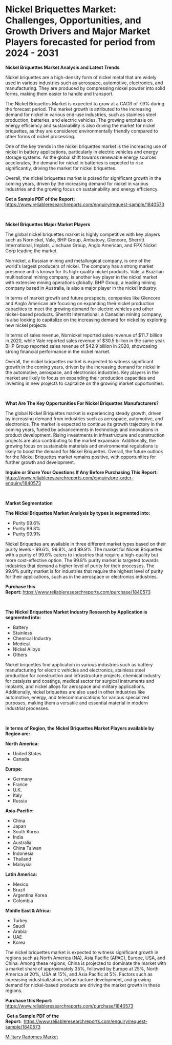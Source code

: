 <p><h1>Nickel Briquettes Market: Challenges, Opportunities, and Growth Drivers and Major Market Players forecasted for period from 2024 - 2031</h1></p><p><strong>Nickel Briquettes Market Analysis and Latest Trends</strong></p>
<p><p>Nickel briquettes are a high-density form of nickel metal that are widely used in various industries such as aerospace, automotive, electronics, and manufacturing. They are produced by compressing nickel powder into solid forms, making them easier to handle and transport.</p><p>The Nickel Briquettes Market is expected to grow at a CAGR of 7.9% during the forecast period. The market growth is attributed to the increasing demand for nickel in various end-use industries, such as stainless steel production, batteries, and electric vehicles. The growing emphasis on energy efficiency and sustainability is also driving the market for nickel briquettes, as they are considered environmentally friendly compared to other forms of nickel processing.</p><p>One of the key trends in the nickel briquettes market is the increasing use of nickel in battery applications, particularly in electric vehicles and energy storage systems. As the global shift towards renewable energy sources accelerates, the demand for nickel in batteries is expected to rise significantly, driving the market for nickel briquettes.</p><p>Overall, the nickel briquettes market is poised for significant growth in the coming years, driven by the increasing demand for nickel in various industries and the growing focus on sustainability and energy efficiency.</p></p>
<p><strong>Get a Sample PDF of the Report:&nbsp;</strong> <a href="https://www.reliableresearchreports.com/enquiry/request-sample/1840573">https://www.reliableresearchreports.com/enquiry/request-sample/1840573</a></p>
<p>&nbsp;</p>
<p><strong>Nickel Briquettes Major Market Players</strong></p>
<p><p>The global nickel briquettes market is highly competitive with key players such as Nornickel, Vale, BHP Group, Ambatovy, Glencore, Sherritt International, Implats, Jinchuan Group, Anglo American, and FPX Nickel Corp leading the market. </p><p>Nornickel, a Russian mining and metallurgical company, is one of the world's largest producers of nickel. The company has a strong market presence and is known for its high-quality nickel products. Vale, a Brazilian multinational mining company, is another key player in the nickel market with extensive mining operations globally. BHP Group, a leading mining company based in Australia, is also a major player in the nickel industry.</p><p>In terms of market growth and future prospects, companies like Glencore and Anglo American are focusing on expanding their nickel production capacities to meet the growing demand for electric vehicles and other nickel-based products. Sherritt International, a Canadian mining company, is also looking to capitalize on the increasing demand for nickel by exploring new nickel projects.</p><p>In terms of sales revenue, Nornickel reported sales revenue of $11.7 billion in 2020, while Vale reported sales revenue of $30.5 billion in the same year. BHP Group reported sales revenue of $42.9 billion in 2020, showcasing strong financial performance in the nickel market.</p><p>Overall, the nickel briquettes market is expected to witness significant growth in the coming years, driven by the increasing demand for nickel in the automotive, aerospace, and electronics industries. Key players in the market are likely to focus on expanding their production capacities and investing in new projects to capitalize on the growing market opportunities.</p></p>
<p>&nbsp;</p>
<p><strong>What Are The Key Opportunities For Nickel Briquettes Manufacturers?</strong></p>
<p><p>The global Nickel Briquettes market is experiencing steady growth, driven by increasing demand from industries such as aerospace, automotive, and electronics. The market is expected to continue its growth trajectory in the coming years, fueled by advancements in technology and innovations in product development. Rising investments in infrastructure and construction projects are also contributing to the market expansion. Additionally, the growing focus on sustainable materials and environmental regulations is likely to boost the demand for Nickel Briquettes. Overall, the future outlook for the Nickel Briquettes market remains positive, with opportunities for further growth and development.</p></p>
<p><strong>Inquire or Share Your Questions If Any Before Purchasing This Report:</strong> <a href="https://www.reliableresearchreports.com/enquiry/pre-order-enquiry/1840573">https://www.reliableresearchreports.com/enquiry/pre-order-enquiry/1840573</a></p>
<p>&nbsp;</p>
<p><strong>Market Segmentation</strong></p>
<p><strong>The Nickel Briquettes Market Analysis by types is segmented into:</strong></p>
<p><ul><li>Purity 99.6%</li><li>Purity 99.8%</li><li>Purity 99.9%</li></ul></p>
<p><p>Nickel Briquettes are available in three different market types based on their purity levels - 99.6%, 99.8%, and 99.9%. The market for Nickel Briquettes with a purity of 99.6% caters to industries that require a high-quality but more cost-effective option. The 99.8% purity market is targeted towards industries that demand a higher level of purity for their processes. The 99.9% purity market is for industries that require the highest level of purity for their applications, such as in the aerospace or electronics industries.</p></p>
<p><strong>Purchase this Report:&nbsp;</strong><a href="https://www.reliableresearchreports.com/purchase/1840573">https://www.reliableresearchreports.com/purchase/1840573</a></p>
<p>&nbsp;</p>
<p><strong>The Nickel Briquettes Market Industry Research by Application is segmented into:</strong></p>
<p><ul><li>Battery</li><li>Stainless</li><li>Chemical Industry</li><li>Medical</li><li>Nickel Alloys</li><li>Others</li></ul></p>
<p><p>Nickel briquettes find application in various industries such as battery manufacturing for electric vehicles and electronics, stainless steel production for construction and infrastructure projects, chemical industry for catalysts and coatings, medical sector for surgical instruments and implants, and nickel alloys for aerospace and military applications. Additionally, nickel briquettes are also used in other industries like automotive, energy, and telecommunications for various specialized purposes, making them a versatile and essential material in modern industrial processes.</p></p>
<p>&nbsp;</p>
<p><strong>In terms of Region, the Nickel Briquettes Market Players available by Region are:</strong></p>
<p>
    <p> <strong> North America: </strong>
        <ul>
            <li>United States</li>
            <li>Canada</li>
        </ul>
        </p> 
    <p> <strong> Europe: </strong>
        <ul>
            <li>Germany</li>
            <li>France</li>
            <li>U.K.</li>
            <li>Italy</li>
            <li>Russia</li>
        </ul>
        </p> 
    <p> <strong> Asia-Pacific: </strong>
        <ul>
            <li>China</li>
            <li>Japan</li>
            <li>South Korea</li>
            <li>India</li>
            <li>Australia</li>
            <li>China Taiwan</li>
            <li>Indonesia</li>
            <li>Thailand</li>
            <li>Malaysia</li>
        </ul>
        </p> 
    <p> <strong> Latin America: </strong>
        <ul>
            <li>Mexico</li>
            <li>Brazil</li>
            <li>Argentina Korea</li>
            <li>Colombia</li>
        </ul>
        </p> 
    <p> <strong> Middle East & Africa: </strong>
        <ul>
            <li>Turkey</li>
            <li>Saudi</li>
            <li>Arabia</li>
            <li>UAE</li>
            <li>Korea</li>
        </ul>
    </p>
    </p>
<p><p>The nickel briquettes market is expected to witness significant growth in regions such as North America (NA), Asia Pacific (APAC), Europe, USA, and China. Among these regions, China is projected to dominate the market with a market share of approximately 35%, followed by Europe at 25%, North America at 20%, USA at 15%, and Asia Pacific at 5%. Factors such as increasing industrialization, infrastructure development, and growing demand for nickel-based products are driving the market growth in these regions.</p></p>
<p><strong>Purchase this Report: </strong><a href="https://www.reliableresearchreports.com/purchase/1840573">https://www.reliableresearchreports.com/purchase/1840573</a></p>
<p>&nbsp;<strong>Get a Sample PDF of the Report:&nbsp;&nbsp;</strong><a href="https://www.reliableresearchreports.com/enquiry/request-sample/1840573">https://www.reliableresearchreports.com/enquiry/request-sample/1840573</a></p>
<p><strong></strong></p>
<p><p><a href="https://copper-carbon-84f.notion.site/Military-Radomes-Market-Research-Report-Unlocks-Analysis-on-the-Market-Financial-Status-Market-Size-67d9595e20e64baca7ebf4453a5f35b9">Military Radomes Market</a></p></p>